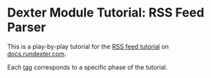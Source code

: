 # Dexter Module Tutorial: RSS Feed Parser
This is a play-by-play tutorial for the [RSS feed tutorial](http://docs.rundexter.com/#tutorial) on [docs.rundexter.com](http://docs.rundexter.com).

Each [tag](https://github.com/rundexter/tutorial-rssfeed/releases) corresponds to a specific phase of the tutorial.
